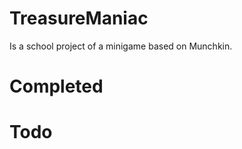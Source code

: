 TreasureManiac
==============

Is a school project of a minigame based on Munchkin.

Completed
=========

Todo
====
